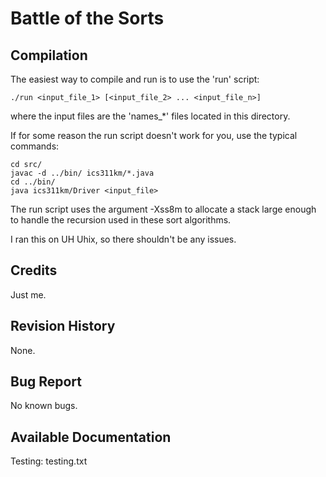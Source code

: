 Battle of the Sorts
===================

Compilation
-----------
The easiest way to compile and run is to use the 'run' script:

    ./run <input_file_1> [<input_file_2> ... <input_file_n>]

where the input files are the 'names\_\*' files located in this directory.

If for some reason the run script doesn't work for you, use the typical commands:

    cd src/
    javac -d ../bin/ ics311km/*.java
    cd ../bin/
    java ics311km/Driver <input_file>

The run script uses the argument -Xss8m to allocate a stack large enough to handle
the recursion used in these sort algorithms.

I ran this on UH Uhix, so there shouldn't be any issues.

Credits
-------
Just me.


Revision History
----------------
None.


Bug Report
----------
No known bugs.


Available Documentation
-----------------------
Testing:    testing.txt
